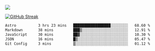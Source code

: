 ![](http://github-profile-summary-cards.vercel.app/api/cards/profile-details?username=sivori&theme=nightowl)

<a href="https://git.io/streak-stats"><img src="https://streak-stats.demolab.com?user=sivori&theme=nightowl&card_width=700&card_height=200" alt="GitHub Streak" /></a>

<!--START_SECTION:waka-->

```txt
Astro          3 hrs 23 mins   █████████████████░░░░░░░░   68.60 %
Markdown       38 mins         ███▒░░░░░░░░░░░░░░░░░░░░░   12.91 %
JavaScript     30 mins         ██▓░░░░░░░░░░░░░░░░░░░░░░   10.30 %
JSON           16 mins         █▒░░░░░░░░░░░░░░░░░░░░░░░   05.47 %
Git Config     3 mins          ▒░░░░░░░░░░░░░░░░░░░░░░░░   01.12 %
```

<!--END_SECTION:waka-->
